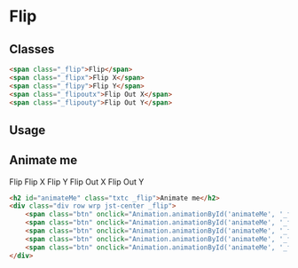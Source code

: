 # Flip

## Classes
```html
<span class="_flip">Flip</span>
<span class="_flipx">Flip X</span>
<span class="_flipy">Flip Y</span>
<span class="_flipoutx">Flip Out X</span>
<span class="_flipouty">Flip Out Y</span>
```

## Usage
<h2 id="animateMe" class="txtc _flip">Animate me</h2>
<div class="div row wrp jst-center _flip">
    <span class="btn" onclick="Animation.animationById('animateMe', '_flip')">Flip</span>
    <span class="btn" onclick="Animation.animationById('animateMe', '_flipx')">Flip X</span>
    <span class="btn" onclick="Animation.animationById('animateMe', '_flipy')">Flip Y</span>
    <span class="btn" onclick="Animation.animationById('animateMe', '_flipoutx')">Flip Out X</span>
    <span class="btn" onclick="Animation.animationById('animateMe', '_flipouty')">Flip Out Y</span>
</div>

```html
<h2 id="animateMe" class="txtc _flip">Animate me</h2>
<div class="div row wrp jst-center _flip">
    <span class="btn" onclick="Animation.animationById('animateMe', '_flip')">Flip</span>
    <span class="btn" onclick="Animation.animationById('animateMe', '_flipx')">Flip X</span>
    <span class="btn" onclick="Animation.animationById('animateMe', '_flipy')">Flip Y</span>
    <span class="btn" onclick="Animation.animationById('animateMe', '_flipoutx')">Flip Out X</span>
    <span class="btn" onclick="Animation.animationById('animateMe', '_flipouty')">Flip Out Y</span>
</div>
```